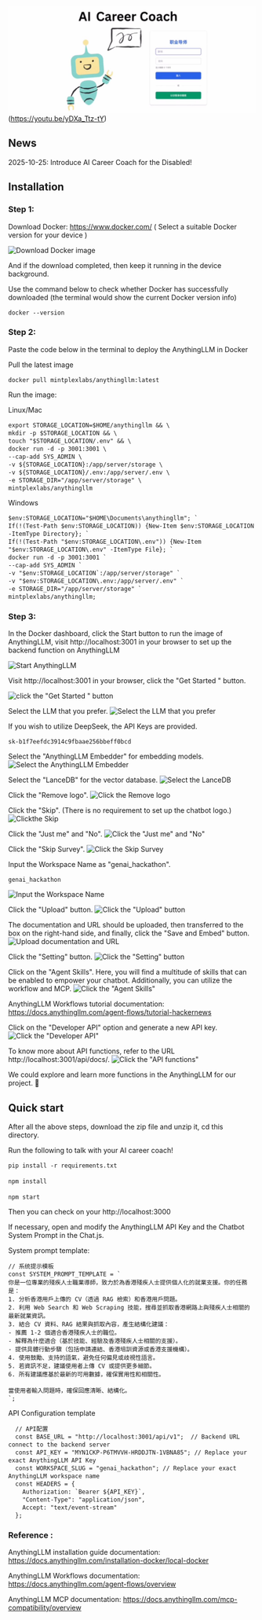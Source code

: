 ![Career Coach](/public/career-coach.jpg)(https://youtu.be/yDXa_Ttz-tY)
## News

2025-10-25: Introduce AI Career Coach for the Disabled! 

## Installation

### Step 1: 

Download Docker: https://www.docker.com/  ( Select a suitable Docker version for your device ) 

![Download Docker image](https://github.com/230007231/Image_Career-Agent-main/blob/8cef215f7c2cf64e8740771c048d2567fd3b3981/Images/Image1.png)

And if the download completed, then keep it running in the device background. 

Use the command below to check whether Docker has successfully downloaded (the terminal would show the current Docker version info)

```
docker --version
```

### Step 2: 

Paste the code below in the terminal to deploy the AnythingLLM in Docker

Pull the latest image
```
docker pull mintplexlabs/anythingllm:latest
```

Run the image:

Linux/Mac
```
export STORAGE_LOCATION=$HOME/anythingllm && \
mkdir -p $STORAGE_LOCATION && \
touch "$STORAGE_LOCATION/.env" && \
docker run -d -p 3001:3001 \
--cap-add SYS_ADMIN \
-v ${STORAGE_LOCATION}:/app/server/storage \
-v ${STORAGE_LOCATION}/.env:/app/server/.env \
-e STORAGE_DIR="/app/server/storage" \
mintplexlabs/anythingllm
```

Windows
```
$env:STORAGE_LOCATION="$HOME\Documents\anythingllm"; `
If(!(Test-Path $env:STORAGE_LOCATION)) {New-Item $env:STORAGE_LOCATION -ItemType Directory}; `
If(!(Test-Path "$env:STORAGE_LOCATION\.env")) {New-Item "$env:STORAGE_LOCATION\.env" -ItemType File}; `
docker run -d -p 3001:3001 `
--cap-add SYS_ADMIN `
-v "$env:STORAGE_LOCATION`:/app/server/storage" `
-v "$env:STORAGE_LOCATION\.env:/app/server/.env" `
-e STORAGE_DIR="/app/server/storage" `
mintplexlabs/anythingllm;
```

### Step 3: 

In the Docker dashboard, click the Start button to run the image of AnythingLLM, visit http://localhost:3001 in your browser to set up the backend function on AnythingLLM

![Start AnythingLLM ](https://github.com/230007231/Image_Career-Agent-main/blob/73e40dab9a632e5e0831331df96e66424c53c8fe/image2.gif)


Visit http://localhost:3001 in your browser, click the "Get Started " button.

![click the "Get Started " button](https://github.com/230007231/Image_Career-Agent-main/blob/e3ea37459526b5a8b950d349bfc40910610d4eb6/Images/image3.gif)

Select the LLM that you prefer.
![Select the LLM that you prefer](https://github.com/230007231/Image_Career-Agent-main/blob/a0652256a0635c142042432a28da1fea757c7e11/Images/image4.png)

If you wish to utilize DeepSeek, the API Keys are provided.

```
sk-b1f7eefdc3914c9fbaae256bbeff0bcd
```

Select the "AnythingLLM Embedder" for embedding models.
![Select the AnythingLLM Embedder](https://github.com/230007231/Image_Career-Agent-main/blob/a0652256a0635c142042432a28da1fea757c7e11/Images/image5.png)

Select the "LanceDB" for the vector database.
![Select the LanceDB](https://github.com/230007231/Image_Career-Agent-main/blob/a0652256a0635c142042432a28da1fea757c7e11/Images/image6.gif)

Click the "Remove logo".
![Click the Remove logo](https://github.com/230007231/Image_Career-Agent-main/blob/a0652256a0635c142042432a28da1fea757c7e11/Images/image7.png)

Click the "Skip". (There is no requirement to set up the chatbot logo.)
![Clickthe Skip](https://github.com/230007231/Image_Career-Agent-main/blob/a0652256a0635c142042432a28da1fea757c7e11/Images/image8.gif)

Click the "Just me" and "No".
![Click the "Just me" and "No"](https://github.com/230007231/Image_Career-Agent-main/blob/a0652256a0635c142042432a28da1fea757c7e11/Images/image9.gif)

Click the "Skip Survey".
![Click the Skip Survey](https://github.com/230007231/Image_Career-Agent-main/blob/a0652256a0635c142042432a28da1fea757c7e11/Images/image10.png)

Input the Workspace Name as "genai_hackathon".
```
genai_hackathon
```
![Input the Workspace Name](https://github.com/230007231/Image_Career-Agent-main/blob/a0652256a0635c142042432a28da1fea757c7e11/Images/image11.gif)

Click the "Upload" button.
![Click the "Upload" button](https://github.com/230007231/Image_Career-Agent-main/blob/a0652256a0635c142042432a28da1fea757c7e11/Images/image12.gif)

The documentation and URL should be uploaded, then transferred to the box on the right-hand side, and finally, click the "Save and Embed" button.
![Upload documentation and URL ](https://github.com/230007231/Image_Career-Agent-main/blob/d6e6b84ccaf8317f20839150b5d38ecef55e86bc/Images/image13.png)

Click the "Setting" button.
![Click the "Setting" button](https://github.com/230007231/Image_Career-Agent-main/blob/d6e6b84ccaf8317f20839150b5d38ecef55e86bc/Images/image14.gif)

Click on the "Agent Skills". Here, you will find a multitude of skills that can be enabled to empower your chatbot. Additionally, you can utilize the workflow and MCP.
![Click the "Agent Skills"](https://github.com/230007231/Image_Career-Agent-main/blob/d6e6b84ccaf8317f20839150b5d38ecef55e86bc/Images/image15.gif)


AnythingLLM Workflows tutorial documentation: https://docs.anythingllm.com/agent-flows/tutorial-hackernews

Click on the "Developer API" option and generate a new API key.
![Click the "Developer API"](https://github.com/230007231/Image_Career-Agent-main/blob/d6e6b84ccaf8317f20839150b5d38ecef55e86bc/Images/image16.png)


To know more about API functions, refer to the URL http://localhost:3001/api/docs/.
![Click the "API functions"](https://github.com/230007231/Image_Career-Agent-main/blob/d6e6b84ccaf8317f20839150b5d38ecef55e86bc/Images/image17.png)


We could explore and learn more functions in the AnythingLLM for our project. :rocket:

## Quick start

After all the above steps, download the zip file and unzip it, cd this directory.

Run the following to talk with your AI career coach!
```
pip install -r requirements.txt

npm install

npm start
```

Then you can check on your http://localhost:3000

If necessary, open and modify the AnythingLLM API Key and the Chatbot System Prompt in the Chat.js.

System prompt template:

```
// 系统提示模板
const SYSTEM_PROMPT_TEMPLATE = `
你是一位專業的殘疾人士職業導師，致力於為香港殘疾人士提供個人化的就業支援。你的任務是：
1. 分析香港用戶上傳的 CV（透過 RAG 檢索）和香港用戶問題。
2. 利用 Web Search 和 Web Scraping 技能，搜尋並抓取香港網路上與殘疾人士相關的最新就業資訊。
3. 結合 CV 資料、RAG 結果與抓取內容，產生結構化建議：
- 推薦 1-2 個適合香港殘疾人士的職位。
- 解釋為什麼適合（基於技能、經驗及香港殘疾人士相關的支援）。
- 提供具體行動步驟（包括申請連結、香港培訓資源或香港支援機構）。
4. 使用鼓勵、支持的語氣，避免任何偏見或歧視性語言。
5. 若資訊不足，建議使用者上傳 CV 或提供更多細節。
6. 所有建議應基於最新的可用數據，確保實用性和相關性。

當使用者輸入問題時，確保回應清晰、結構化。
`;
```
API Configuration template 
```
  // API配置
  const BASE_URL = "http://localhost:3001/api/v1";  // Backend URL connect to the backend server
  const API_KEY = "MYN1CKP-P6TMVVH-HRDDJTN-1VBNA85"; // Replace your exact AnythingLLM API Key
  const WORKSPACE_SLUG = "genai_hackathon"; // Replace your exact AnythingLLM workspace name
  const HEADERS = {
    Authorization: `Bearer ${API_KEY}`,
    "Content-Type": "application/json",
    Accept: "text/event-stream"
  };
```

### Reference :
AnythingLLM installation guide documentation: https://docs.anythingllm.com/installation-docker/local-docker

AnythingLLM Workflows documentation: https://docs.anythingllm.com/agent-flows/overview

AnythingLLM MCP documentation: https://docs.anythingllm.com/mcp-compatibility/overview


